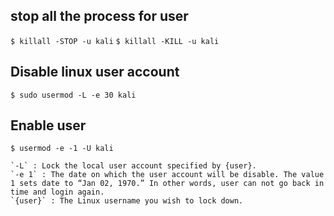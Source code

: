 ## stop all the process for user
`$ killall -STOP -u kali`
`$ killall -KILL -u kali`

## Disable linux user account 
`$ sudo usermod -L -e 30 kali`

## Enable user
`$ usermod -e -1 -U kali`

	
    `-L` : Lock the local user account specified by {user}.
    `-e 1` : The date on which the user account will be disable. The value 1 sets date to “Jan 02, 1970.” In other words, user can not go back in time and login again.
    `{user}` : The Linux username you wish to lock down.
